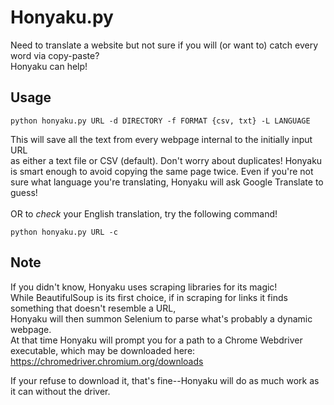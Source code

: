 # Honyaku.py
Need to translate a website but not sure if you will (or want to) catch every word via copy-paste?<br>
Honyaku can help!

## Usage
```
python honyaku.py URL -d DIRECTORY -f FORMAT {csv, txt} -L LANGUAGE
```
This will save all the text from every webpage internal to the initially input URL<br>
as either a text file or CSV (default).
Don't worry about duplicates! Honyaku is smart enough to avoid copying the same page twice.
Even if you're not sure what language you're translating, Honyaku will ask Google Translate to guess!
<br>
<br>
OR to *check* your English translation, try the following command!
```
python honyaku.py URL -c 
```

## Note
If you didn't know, Honyaku uses scraping libraries for its magic! <br>
While BeautifulSoup is its first choice, if in scraping for links it finds something that doesn't resemble a URL,<br>
Honyaku will then summon Selenium to parse what's probably a dynamic webpage.<br>
At that time Honyaku will prompt you for a path to a Chrome Webdriver executable,
which may be downloaded here: https://chromedriver.chromium.org/downloads

If your refuse to download it, that's fine--Honyaku will do as much work as it can without the driver.
